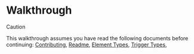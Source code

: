# Walkthrough
> [!caution]
> This walkthrough assumes you have read the following documents before continuing:
[Contributing](https://github.com/HairyTofu/Splatoon/blob/447e8a0974468ba144aca96e367086ce29f1d666/Presets/README.md),
[Readme](https://github.com/HairyTofu/Splatoon/blob/8d9a34f15485eb2ded231f6233a24c648b58c05e/Presets/README.md),
[Element Types](https://github.com/HairyTofu/Splatoon/blob/7cd157fe6612b3f7c5be7b76f57e2b70ee0ea0af/Presets/EDITING%20ELEMENTS.md),
[Trigger Types](https://github.com/HairyTofu/Splatoon/blob/4e4893ac6145bcf95926aff9b7954dab0b46906b/Presets/TRIGGER%20TYPES.md),
